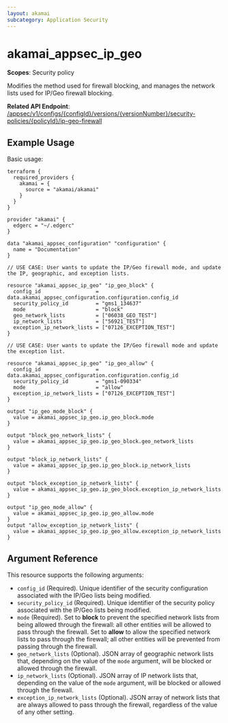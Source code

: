```yaml
---
layout: akamai
subcategory: Application Security
---
```


# akamai_appsec_ip_geo

**Scopes**: Security policy

Modifies the method used for firewall blocking, and manages the network lists used for IP/Geo firewall blocking.

**Related API Endpoint**: [/appsec/v1/configs/{configId}/versions/{versionNumber}/security-policies/{policyId}/ip-geo-firewall](https://techdocs.akamai.com/application-security/reference/put-policy-ip-geo-firewall)

## Example Usage

Basic usage:

```
terraform {
  required_providers {
    akamai = {
      source = "akamai/akamai"
    }
  }
}

provider "akamai" {
  edgerc = "~/.edgerc"
}

data "akamai_appsec_configuration" "configuration" {
  name = "Documentation"
}

// USE CASE: User wants to update the IP/Geo firewall mode, and update the IP, geographic, and exception lists.

resource "akamai_appsec_ip_geo" "ip_geo_block" {
  config_id                  = data.akamai_appsec_configuration.configuration.config_id
  security_policy_id         = "gms1_134637"
  mode                       = "block"
  geo_network_lists          = ["06038_GEO_TEST"]
  ip_network_lists           = ["56921_TEST"]
  exception_ip_network_lists = ["07126_EXCEPTION_TEST"]
}

// USE CASE: User wants to update the IP/Geo firewall mode and update the exception list.

resource "akamai_appsec_ip_geo" "ip_geo_allow" {
  config_id                  = data.akamai_appsec_configuration.configuration.config_id
  security_policy_id         = "gms1-090334"
  mode                       = "allow"
  exception_ip_network_lists = ["07126_EXCEPTION_TEST"]
}

output "ip_geo_mode_block" {
  value = akamai_appsec_ip_geo.ip_geo_block.mode
}

output "block_geo_network_lists" {
  value = akamai_appsec_ip_geo.ip_geo_block.geo_network_lists
}

output "block_ip_network_lists" {
  value = akamai_appsec_ip_geo.ip_geo_block.ip_network_lists
}

output "block_exception_ip_network_lists" {
  value = akamai_appsec_ip_geo.ip_geo_block.exception_ip_network_lists
}

output "ip_geo_mode_allow" {
  value = akamai_appsec_ip_geo.ip_geo_allow.mode
}
output "allow_exception_ip_network_lists" {
  value = akamai_appsec_ip_geo.ip_geo_allow.exception_ip_network_lists
}
```

## Argument Reference

This resource supports the following arguments:

- `config_id` (Required). Unique identifier of the security configuration associated with the IP/Geo lists being modified.
- `security_policy_id` (Required). Unique identifier of the security policy associated with the IP/Geo lists being modified.
- `mode` (Required). Set to **block** to prevent the specified network lists from being allowed through the firewall: all other entities will be allowed to pass through the firewall. Set to **allow** to allow the specified network lists to pass through the firewall; all other entities will be prevented from passing through the firewall.
- `geo_network_lists` (Optional). JSON array of geographic network lists that, depending on the value of the `mode` argument, will be blocked or allowed through the firewall.
- `ip_network_lists` (Optional). JSON array of IP network lists that, depending on the value of the `mode` argument, will be blocked or allowed through the firewall.
- `exception_ip_network_lists` (Optional). JSON array of network lists that are always allowed to pass through the firewall, regardless of the value of any other setting.
